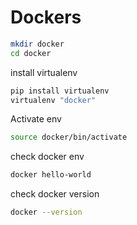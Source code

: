 # Dockers
```bash
mkdir docker
cd docker
```

install virtualenv
```bash
pip install virtualenv
virtualenv "docker"
```

Activate env
```bash
source docker/bin/activate
```

check docker env
```bash
docker hello-world
```

check docker version
```bash
docker --version
```

